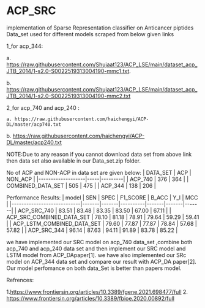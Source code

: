 # ACP_SRC
implementation of Sparse Representation classifier on Anticancer piptides                                                 
Data_set used for different models scraped from below given links

  1_for acp_344:
  
  a. https://raw.githubusercontent.com/Shujaat123/ACP_LSE/main/dataset_acp_JTB_2014/1-s2.0-S0022519313004190-mmc1.txt.
  
  b. https://raw.githubusercontent.com/Shujaat123/ACP_LSE/main/dataset_acp_JTB_2014/1-s2.0-S0022519313004190-mmc2.txt
  
  2_for acp_740 and acp_240 :
  
    a. https://raw.githubusercontent.com/haichengyi/ACP-DL/master/acp740.txt
  
  b. https://raw.githubusercontent.com/haichengyi/ACP-DL/master/acp240.txt
  
  
  NOTE:Due to any reason if you cannot download data set from above link then data set also available in our Data_set.zip folder.
  
  
 No of ACP and NON-ACP in data set are given below: 
| DATA_SET          | ACP | NON_ACP |
|-------------------|-----|---------|
| ACP_740           | 376 | 364     |
| COMBINED_DATA_SET | 505 | 475     |
| ACP_344           | 138 | 206     |

Performance Results:
| model                      | SEN   | SPEC  | F1_SCORE | B_ACC | Y_I   | MCC   |
|----------------------------|-------|-------|----------|-------|-------|-------|
| ACP_SRC_740                | 83.51 | 83.48 | 83.35    | 83.50 | 67.00 | 67.11 |
| ACP_SRC_COMBINED_DATA_SET  | 78.10 | 81.18 | 78.91    | 79.64 | 59.29 | 59.41 |
| ACP_LSTM_COMBINED_DATA_SET | 79.60 | 77.87 | 77.87    | 78.84 | 57.68 | 57.82 |
| ACP_SRC_344                | 96.14 | 87.63 | 94.11    | 91.89 | 83.78 | 85.22 |


we have implemented our SRC model on acp_740 data_set ,combine both acp_740 and acp_240 data set and then implement our SRC model and LSTM model from ACP_DApaper[1].
we have also implemented our SRc model on ACP_344 data set and compare our result with ACP_DA paper[2]. Our model perfomance on both data_Set is better than papers model.

Refrences:

1.https://www.frontiersin.org/articles/10.3389/fgene.2021.698477/full
2.  https://www.frontiersin.org/articles/10.3389/fbioe.2020.00892/full
